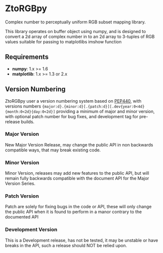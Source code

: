 ZtoRGBpy
========
Complex number to perceptually uniform RGB subset mapping library.

This library operates on buffer object using numpy, and is designed to convert a 2d array of complex number in to an 2d array to 3-tuples of RGB values suitable for passing to matplotlibs imshow function

Requirements
------------

 * __numpy__: 1.x >= 1.6 
 * __matplotlib__: 1.x >= 1.3 or 2.x

Version Numbering
-----------------

ZtoRGBpy user a version numbering system based on [PEP440](https://www.python.org/dev/peps/pep-0440/ "PEP 440 -- Version Identification and Dependency Specification"), with versions numbers `{major:d}.{minor:d}[.{patch:d}][.dev{year:0<4d}{month:0<2d}{day:0<2d}]` providing a minimum of major and minor version, with optional patch number for bug fixes, and development tag for pre-release builds.

### Major Version
New Major Version Release, may change the public API in non backwards compatible ways, that may break existing code.

### Minor Version
Minor Version, releases may add new features to the public API, but will remain fully backwards compatible with the document API for the Major Version Series.

### Patch Version 
Patch are solely for fixing bugs in the code or API, these will only change the public API when it is found to perform in a manor contrary to the documented API

### Development Version
This is a Development release, has not be tested, it may be unstable or have breaks in the API, such a release should NOT be relied upon.